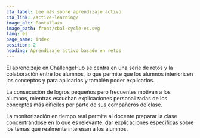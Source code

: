 ```yaml
---
cta_label: Lee más sobre aprendizaje activo
cta_link: /active-learning/
image_alt: Pantallazo
image_path: front/cbal-cycle-es.svg
lang: es
page_name: index
position: 2
heading: Aprendizaje activo basado en retos
---
```


El aprendizaje en ChallengeHub se centra en una serie de retos y la colaboración entre los alumnos, lo que permite que los alumnos interioricen los conceptos y para aplicarlos y también poder explicarlos.

La consecución de logros pequeños pero frecuentes motivan a los alumnos, mientras escuchan explicaciones personalizadas de los conceptos más difíciles por parte de sus compañeros de clase.

La monitorización en tiempo real permite al docente preparar la clase concentrándose en lo que es relevante: dar explicaciones específicas sobre los temas que realmente interesan a los alumnos.
